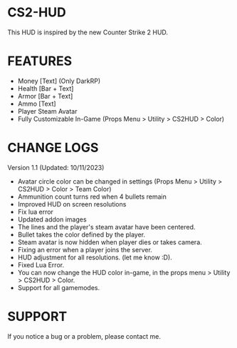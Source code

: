 # CS2-HUD
This HUD is inspired by the new Counter Strike 2 HUD.

# FEATURES
- Money [Text] (Only DarkRP)
- Health [Bar + Text]
- Armor [Bar + Text]
- Ammo [Text]
- Player Steam Avatar
- Fully Customizable In-Game (Props Menu > Utility > CS2HUD > Color)

# CHANGE LOGS
Version 1.1 (Updated: 10/11/2023)
- Avatar circle color can be changed in settings (Props Menu > Utility > CS2HUD > Color > Team Color)
- Ammunition count turns red when 4 bullets remain
- Improved HUD on screen resolutions
- Fix lua error
- Updated addon images
- The lines and the player's steam avatar have been centered.
- Bullet takes the color defined by the player.
- Steam avatar is now hidden when player dies or takes camera.
- Fixing an error when a player joins the server.
- HUD adjustment for all resolutions. (let me know :D).
- Fixed Lua Error.
- You can now change the HUD color in-game, in the props menu > Utility > CS2HUD > Color.
- Support for all gamemodes.

# SUPPORT
If you notice a bug or a problem, please contact me.
